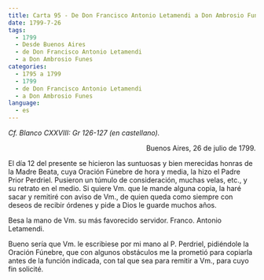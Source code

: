 ```yaml
---
title: Carta 95 - De Don Francisco Antonio Letamendi a Don Ambrosio Funes (Buenos Aires, 26 de julio de 1799).
date: 1799-7-26
tags:
  - 1799
  - Desde Buenos Aires
  - de Don Francisco Antonio Letamendi
  - a Don Ambrosio Funes
categories:
  - 1795 a 1799
  - 1799
  - de Don Francisco Antonio Letamendi
  - a Don Ambrosio Funes
language:
  - es
---
```


_Cf. Blanco CXXVIII: Gr 126-127 (en castellano)._

<div align="right">
Buenos Aires, 26 de julio de 1799.
</div>

El día 12 del presente se hicieron las suntuosas y bien merecidas honras de la Madre Beata, cuya Oración Fúnebre de hora y media, la hizo el Padre Prior Perdriel. Pusieron un túmulo de consideración, muchas velas, etc., y su retrato en el medio. Si quiere Vm. que le mande alguna copia, la haré sacar y remitiré con aviso de Vm., de quien queda como siempre con deseos de recibir órdenes y pide a Dios le guarde muchos años.

Besa la mano de Vm. su más favorecido servidor.
Franco. Antonio Letamendi.

Bueno sería que Vm. le escribiese por mi mano al P. Perdriel, pidiéndole la Oración Fúnebre, que con algunos obstáculos me la prometió para copiarla antes de la función indicada, con tal que sea para remitir a Vm., para cuyo fin solicité.
